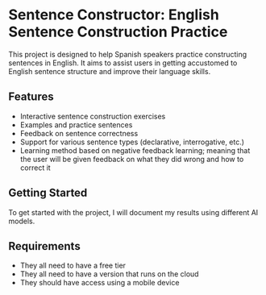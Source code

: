 # Sentence Constructor: English Sentence Construction Practice

This project is designed to help Spanish speakers practice constructing sentences in English. It aims to assist users in getting accustomed to English sentence structure and improve their language skills.

## Features

- Interactive sentence construction exercises
- Examples and practice sentences
- Feedback on sentence correctness
- Support for various sentence types (declarative, interrogative, etc.)
- Learning method based on negative feedback learning; meaning that the user will be given feedback on what they did wrong and how to correct it

## Getting Started

To get started with the project, I will document my results using different AI models.

## Requirements

- They all need to have a free tier
- They all need to have a version that runs on the cloud
- They should have access using a mobile device
